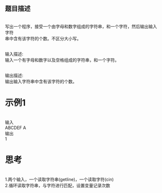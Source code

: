 ## 题目描述

<br>写出一个程序，接受一个由字母和数字组成的字符串，和一个字符，然后输出输入字符<br>串中含有该字符的个数。不区分大小写。

<br>输入描述:
<br>输入一个有字母和数字以及空格组成的字符串，和一个字符。

<br>输出描述:
<br>输出输入字符串中含有该字符的个数。

# 示例1
<br>输入
<br>ABCDEF A
<br>输出
<br>1

# 思考
<br>1.两个输入，一个读取字符串(getline)，一个读取字符(cin)
<br>2.循环读取字符串，与字符进行匹配，设置变量记录次数
